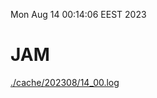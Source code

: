Mon Aug 14 00:14:06 EEST 2023
# JAM
<a href='./cache/202308/14_00.log'>./cache/202308/14_00.log</a>
